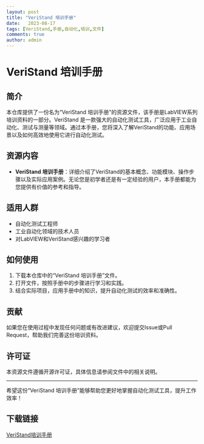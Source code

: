 ```yaml
---
layout: post
title: "VeriStand 培训手册"
date:   2023-08-17
tags: [VeriStand,手册,自动化,培训,文件]
comments: true
author: admin
---
```

# VeriStand 培训手册

## 简介

本仓库提供了一份名为“VeriStand 培训手册”的资源文件，该手册是LabVIEW系列培训资料的一部分。VeriStand 是一款强大的自动化测试工具，广泛应用于工业自动化、测试与测量等领域。通过本手册，您将深入了解VeriStand的功能、应用场景以及如何高效地使用它进行自动化测试。

## 资源内容

- **VeriStand 培训手册**：详细介绍了VeriStand的基本概念、功能模块、操作步骤以及实际应用案例。无论您是初学者还是有一定经验的用户，本手册都能为您提供有价值的参考和指导。

## 适用人群

- 自动化测试工程师
- 工业自动化领域的技术人员
- 对LabVIEW和VeriStand感兴趣的学习者

## 如何使用

1. 下载本仓库中的“VeriStand 培训手册”文件。
2. 打开文件，按照手册中的步骤进行学习和实践。
3. 结合实际项目，应用手册中的知识，提升自动化测试的效率和准确性。

## 贡献

如果您在使用过程中发现任何问题或有改进建议，欢迎提交Issue或Pull Request，帮助我们完善这份培训资料。

## 许可证

本资源文件遵循开源许可证，具体信息请参阅文件中的相关说明。

---

希望这份“VeriStand 培训手册”能够帮助您更好地掌握自动化测试工具，提升工作效率！

## 下载链接

[VeriStand培训手册](https://pan.quark.cn/s/c067fa277291)